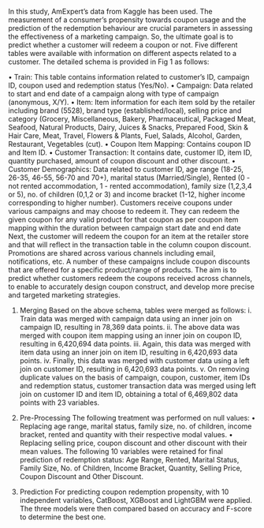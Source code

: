 In this study, AmExpert’s data from Kaggle has been used. The measurement of a consumer’s propensity towards coupon usage and the prediction of the redemption behaviour are crucial parameters in assessing the effectiveness of a marketing campaign. So, the ultimate goal is to predict whether a customer will redeem a coupon or not. Five different tables were available with information on different aspects related to a customer. The detailed schema is provided in Fig 1 as follows:


•	Train: This table contains information related to customer’s ID, campaign ID, coupon used and redemption status (Yes/No).
•	Campaign: Data related to start and end date of a campaign along with type of campaign (anonymous, X/Y).
•	Item: Item information for each item sold by the retailer including brand (5528), brand type (established/local), selling price and category (Grocery, Miscellaneous, Bakery, Pharmaceutical, Packaged Meat, Seafood, Natural Products, Dairy, Juices & Snacks, Prepared Food, Skin & Hair Care, Meat, Travel, Flowers & Plants, Fuel, Salads, Alcohol, Garden, Restaurant, Vegetables (cut).
•	Coupon Item Mapping: Contains coupon ID and Item ID.
•	Customer Transaction: It contains date, customer ID, item ID, quantity purchased, amount of coupon discount and other discount.
•	Customer Demographics: Data related to customer ID, age range (18-25, 26-35, 46-55, 56-70 and 70+), marital status (Married/Single), Rented (0 - not rented accommodation, 1 - rented accommodation), family size (1,2,3,4 or 5), no. of children (0,1,2 or 3) and income bracket (1-12, higher income corresponding to higher number).
Customers receive coupons under various campaigns and may choose to redeem it. They can redeem the given coupon for any valid product for that coupon as per coupon item mapping within the duration between campaign start date and end date Next, the customer will redeem the coupon for an item at the retailer store and that will reflect in the transaction table in the column coupon discount. Promotions are shared across various channels including email, notifications, etc. A number of these campaigns include coupon discounts that are offered for a specific product/range of products. The aim is to predict whether customers redeem the coupons received across channels, to enable to accurately design coupon construct, and develop more precise and targeted marketing strategies.

1. Merging
Based on the above schema, tables were merged as follows:
i.	Train data was merged with campaign data using an inner join on campaign ID, resulting in 78,369 data points.
ii.	The above data was merged with coupon item mapping using an inner join on coupon ID, resulting in 6,420,694 data points.
iii.	Again, this data was merged with item data using an inner join on item ID, resulting in 6,420,693 data points.
iv.	Finally, this data was merged with customer data using a left join on customer ID, resulting in 6,420,693 data points.
v.	On removing duplicate values on the basis of campaign, coupon, customer, item IDs and redemption status, customer transaction data was merged using left join on customer ID and item ID, obtaining a total of 6,469,802 data points with 23 variables.

2. Pre-Processing
The following treatment was performed on null values:
•	Replacing age range, marital status, family size, no. of children, income bracket, rented and quantity with their respective modal values.
•	Replacing selling price, coupon discount and other discount with their mean values.
The following 10 variables were retained for final prediction of redemption status: Age Range, Rented, Marital Status, Family Size, No. of Children, Income Bracket, Quantity, Selling Price, Coupon Discount and Other Discount.

3. Prediction
For predicting coupon redemption propensity, with 10 independent variables, CatBoost, XGBoost and LightGBM were applied.
The three models were then compared based on accuracy and F-score to determine the best one.

